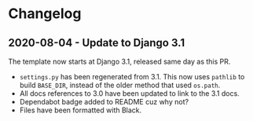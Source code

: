 # Changelog

## 2020-08-04 - Update to Django 3.1

The template now starts at Django 3.1, released same day as this PR.

- `settings.py` has been regenerated from 3.1. This now uses `pathlib` to build `BASE_DIR`, instead of the older method that used `os.path`.
- All docs references to 3.0 have been updated to link to the 3.1 docs.
- Dependabot badge added to README cuz why not?
- Files have been formatted with Black.
